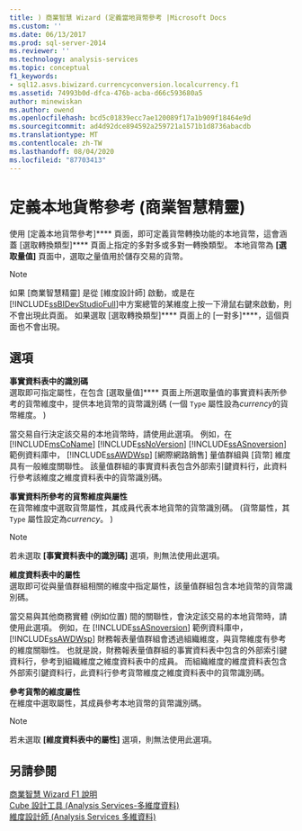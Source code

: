 ```yaml
---
title: ) 商業智慧 Wizard (定義當地貨幣參考 |Microsoft Docs
ms.custom: ''
ms.date: 06/13/2017
ms.prod: sql-server-2014
ms.reviewer: ''
ms.technology: analysis-services
ms.topic: conceptual
f1_keywords:
- sql12.asvs.biwizard.currencyconversion.localcurrency.f1
ms.assetid: 74993b0d-dfca-476b-acba-d66c593680a5
author: minewiskan
ms.author: owend
ms.openlocfilehash: bcd5c01839ecc7ae120089f17a1b909f18464e9d
ms.sourcegitcommit: ad4d92dce894592a259721a1571b1d8736abacdb
ms.translationtype: MT
ms.contentlocale: zh-TW
ms.lasthandoff: 08/04/2020
ms.locfileid: "87703413"
---
```

# <a name="define-local-currency-reference-business-intelligence-wizard"></a>定義本地貨幣參考 (商業智慧精靈)
  使用 [定義本地貨幣參考]**** 頁面，即可定義貨幣轉換功能的本地貨幣，這會涵蓋 [選取轉換類型]**** 頁面上指定的多對多或多對一轉換類型。 本地貨幣為 **[選取量值]** 頁面中，選取之量值用於儲存交易的貨幣。  
  
> [!NOTE]  
>  如果 [商業智慧精靈] 是從 [維度設計師] 啟動，或是在 [!INCLUDE[ssBIDevStudioFull](../includes/ssbidevstudiofull-md.md)]中方案總管的某維度上按一下滑鼠右鍵來啟動，則不會出現此頁面。 如果選取 [選取轉換類型]**** 頁面上的 [一對多]****，這個頁面也不會出現。  
  
## <a name="options"></a>選項  
 **事實資料表中的識別碼**  
 選取即可指定屬性，在包含 [選取量值]**** 頁面上所選取量值的事實資料表所參考的貨幣維度中，提供本地貨幣的貨幣識別碼  (一個 `Type` 屬性設為*currency*的貨幣維度。 )   
  
 當交易自行決定該交易的本地貨幣時，請使用此選項。 例如，在 [!INCLUDE[msCoName](../includes/msconame-md.md)] [!INCLUDE[ssNoVersion](../includes/ssnoversion-md.md)] [!INCLUDE[ssASnoversion](../includes/ssasnoversion-md.md)] 範例資料庫中， [!INCLUDE[ssAWDWsp](../includes/ssawdwsp-md.md)] [網際網路銷售] 量值群組與 [貨幣] 維度具有一般維度關聯性。 該量值群組的事實資料表包含外部索引鍵資料行，此資料行參考該維度之維度資料表中的貨幣識別碼。  
  
 **事實資料所參考的貨幣維度與屬性**  
 在貨幣維度中選取貨幣屬性，其成員代表本地貨幣的貨幣識別碼。  (貨幣屬性，其 `Type` 屬性設定為*currency*。 )   
  
> [!NOTE]  
>   若未選取 **[事實資料表中的識別碼]** 選項，則無法使用此選項。  
  
 **維度資料表中的屬性**  
 選取即可從與量值群組相關的維度中指定屬性，該量值群組包含本地貨幣的貨幣識別碼。  
  
 當交易與其他商務實體 (例如位置) 間的關聯性，會決定該交易的本地貨幣時，請使用此選項。 例如，在 [!INCLUDE[ssASnoversion](../includes/ssasnoversion-md.md)] 範例資料庫中， [!INCLUDE[ssAWDWsp](../includes/ssawdwsp-md.md)] 財務報表量值群組會透過組織維度，與貨幣維度有參考的維度關聯性。 也就是說，財務報表量值群組的事實資料表中包含的外部索引鍵資料行，參考到組織維度之維度資料表中的成員。 而組織維度的維度資料表包含外部索引鍵資料行，此資料行參考貨幣維度之維度資料表中的貨幣識別碼。  
  
 **參考貨幣的維度屬性**  
 在維度中選取屬性，其成員參考本地貨幣的貨幣識別碼。  
  
> [!NOTE]  
>   若未選取 **[維度資料表中的屬性]** 選項，則無法使用此選項。  
  
## <a name="see-also"></a>另請參閱  
 [商業智慧 Wizard F1 說明](business-intelligence-wizard-f1-help.md)   
 [Cube 設計工具 &#40;Analysis Services-多維度資料&#41;](cube-designer-analysis-services-multidimensional-data.md)   
 [維度設計師 &#40;Analysis Services 多維資料&#41;](dimension-designer-analysis-services-multidimensional-data.md)  
  
  
